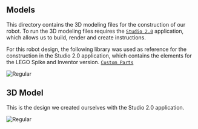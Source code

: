 ## Models
This directory contains the 3D modeling files for the construction of our robot.  To run the 3D modeling files requires the [`Studio 2.0`](https://www.bricklink.com/v3/studio/download.page) application, which allows us to build, render and create instructions.

For this robot design, the following library was used as reference for the construction in the Studio 2.0 application, which contains the elements for the LEGO Spike and Inventor version. [`Custom Parts`](https://drive.google.com/file/d/1wjlAzJ6U0X5_yE_kBR3idWfLlasTpXnl/view)

![Regular](https://github.com/csvprobotica/RoSGhost/blob/main/models/CustomParts.png)

## 3D Model
This is the design we created ourselves with the Studio 2.0 application.

![Regular](https://github.com/csvprobotica/RoSGhost/blob/main/models/3D_Model_View.jpg)

